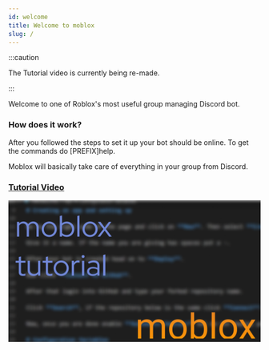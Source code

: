 ```yaml
---
id: welcome
title: Welcome to moblox
slug: /
---
```


:::caution

The Tutorial video is currently being re-made.

:::

Welcome to one of Roblox's most useful group managing Discord bot.

### How does it work?

After you followed the steps to set it up your bot should be online. To get the commands do [PREFIX]help.

Moblox will basically take care of everything in your group from Discord.

### [Tutorial Video](https://www.youtube.com/watch?v=BVPKKGRoSVA&t=3s)

![thumbnail](../files/youtube.png)
